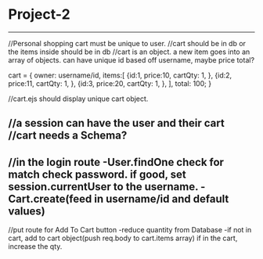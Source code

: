 # Project-2
------------------------------------------------------------------------
//Personal shopping cart must be unique to user.
//cart should be in db or the items  inside should be in db
//cart is an object. a new item goes into an array of objects. can have unique id based off username, maybe price total?


cart = {
   owner: username/id,
   items:[
      {id:1,
       price:10,
       cartQty: 1,
      },
      {id:2,
       price:11,
       cartQty: 1,
      },
      {id:3,
       price:20,
       cartQty: 1,
      },
   ],
   total: 100;
}

//cart.ejs should display unique cart object.

//a session can have the user and their cart
//cart needs a Schema?
-----------------------------------------------------------
//in the login route
   -User.findOne
      check for match
         check password.
         if good, set session.currentUser to the username.
   -Cart.create(feed in username/id and default values)
--------------------------------------------------------
//put route for Add To Cart button
   -reduce quantity from Database
   -if not in cart, add to cart object(push req.body to cart.items array)
      if in the cart, increase the qty.
